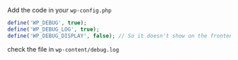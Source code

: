 Add the code in your `wp-config.php`
```php
define('WP_DEBUG', true);
define('WP_DEBUG_LOG', true);
define('WP_DEBUG_DISPLAY', false); // So it doesn't show on the frontend
```
check the file in `wp-content/debug.log`
